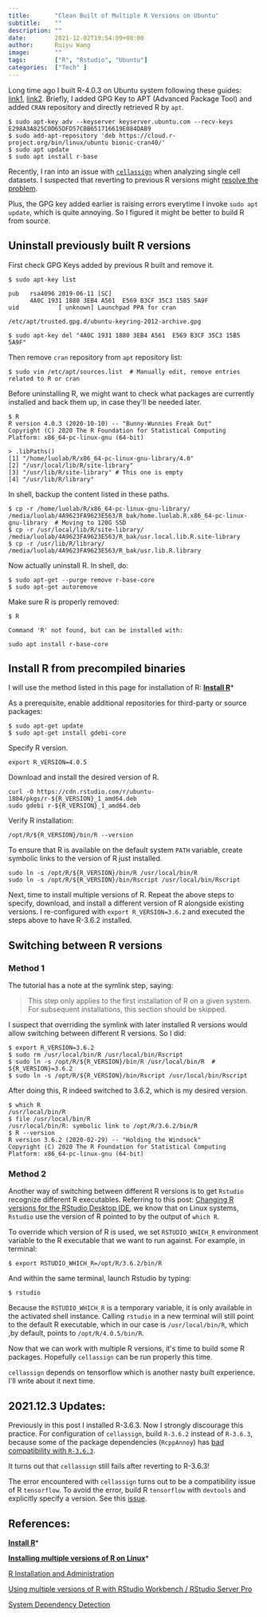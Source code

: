 ```yaml
---
title:       "Clean Built of Multiple R Versions on Ubuntu"
subtitle:    ""
description: ""
date:        2021-12-02T19:54:09+08:00
author:      Ruiyu Wang
image:       ""
tags:        ["R", "Rstudio", "Ubuntu"]
categories:  ["Tech" ]
---
```


Long time ago I built R-4.0.3 on Ubuntu system following these guides: [link1](https://www.digitalocean.com/community/tutorials/how-to-install-r-on-ubuntu-18-04-quickstart), [link2](https://cran.r-project.org/bin/linux/ubuntu/). Briefly, I added GPG Key to APT (Advanced Package Tool) and added `CRAN` repository and directly retrieved R by `apt`.
```
$ sudo apt-key adv --keyserver keyserver.ubuntu.com --recv-keys E298A3A825C0D65DFD57CBB651716619E084DAB9
$ sudo add-apt-repository 'deb https://cloud.r-project.org/bin/linux/ubuntu bionic-cran40/'
$ sudo apt update
$ sudo apt install r-base
```

Recently, I ran into an issue with [`cellassign`](https://github.com/Irrationone/cellassign) when analyzing single cell datasets. I suspected that reverting to previous R versions might [resolve the problem](https://github.com/Irrationone/cellassign/issues/92).

Plus, the GPG key added earlier is raising errors everytime I invoke `sudo apt update`, which is quite annoying. So I figured it might be better to build R from source.

## Uninstall previously built R versions

First check GPG Keys added by previous R built and remove it.
```
$ sudo apt-key list
```
```
pub   rsa4096 2019-06-11 [SC]
      4A0C 1931 1880 3EB4 A561  E569 B3CF 35C3 15B5 5A9F
uid           [ unknown] Launchpad PPA for cran

/etc/apt/trusted.gpg.d/ubuntu-keyring-2012-archive.gpg
```
```
$ sudo apt-key del "4A0C 1931 1880 3EB4 A561  E569 B3CF 35C3 15B5 5A9F"
```

Then remove `cran` repository from `apt` repository list:
```
$ sudo vim /etc/apt/sources.list  # Manually edit, remove entries related to R or cran
```


Before uninstalling R, we might want to check what packages are currently installed and back them up, in case they'll be needed later.
```
$ R
R version 4.0.3 (2020-10-10) -- "Bunny-Wunnies Freak Out"
Copyright (C) 2020 The R Foundation for Statistical Computing
Platform: x86_64-pc-linux-gnu (64-bit)

> .libPaths()
[1] "/home/luolab/R/x86_64-pc-linux-gnu-library/4.0"
[2] "/usr/local/lib/R/site-library"
[3] "/usr/lib/R/site-library" # This one is empty
[4] "/usr/lib/R/library"
```

In shell, backup the content listed in these paths.
```
$ cp -r /home/luolab/R/x86_64-pc-linux-gnu-library/ /media/luolab/4A9623FA9623E563/R_bak/home.luolab.R.x86_64-pc-linux-gnu-library  # Moving to 120G SSD
$ cp -r /usr/local/lib/R/site-library/ /media/luolab/4A9623FA9623E563/R_bak/usr.local.lib.R.site-library
$ cp -r /usr/lib/R/library/ /media/luolab/4A9623FA9623E563/R_bak/usr.lib.R.library
```

Now actually uninstall R. In shell, do:
```
$ sudo apt-get --purge remove r-base-core
$ sudo apt-get autoremove
```

Make sure R is properly removed:
```
$ R

Command 'R' not found, but can be installed with:

sudo apt install r-base-core
```

## Install R from precompiled binaries

I will use the method listed in this page for installation of R:
[**Install R**](https://docs.rstudio.com/resources/install-r/)*

As a prerequisite, enable additional repositories for third-party or source packages:
```
$ sudo apt-get update
$ sudo apt-get install gdebi-core
```

Specify R version.
```
export R_VERSION=4.0.5
```

Download and install the desired version of R.
```
curl -O https://cdn.rstudio.com/r/ubuntu-1804/pkgs/r-${R_VERSION}_1_amd64.deb
sudo gdebi r-${R_VERSION}_1_amd64.deb
```

Verify R installation:
```
/opt/R/${R_VERSION}/bin/R --version
```

To ensure that R is available on the default system `PATH` variable, create symbolic links to the version of R just installed.
```
sudo ln -s /opt/R/${R_VERSION}/bin/R /usr/local/bin/R
sudo ln -s /opt/R/${R_VERSION}/bin/Rscript /usr/local/bin/Rscript
```

Next, time to install multiple versions of R. Repeat the above steps to specify, download, and install a different version of R alongside existing versions.
I re-configured with `export R_VERSION=3.6.2` and executed the steps above to have R-3.6.2 installed.

## Switching between R versions

### Method 1

The tutorial has a note at the symlink step, saying:
>This step only applies to the first installation of R on a given system. For subsequent installations, this section should be skipped.

I suspect that overriding the symlink with later installed R versions would allow switching between different R versions. So I did:
```
$ export R_VERSION=3.6.2
$ sudo rm /usr/local/bin/R /usr/local/bin/Rscript
$ sudo ln -s /opt/R/${R_VERSION}/bin/R /usr/local/bin/R  # ${R_VERSION}=3.6.2
$ sudo ln -s /opt/R/${R_VERSION}/bin/Rscript /usr/local/bin/Rscript
```

After doing this, R indeed switched to 3.6.2, which is my desired version.
```
$ which R
/usr/local/bin/R
$ file /usr/local/bin/R
/usr/local/bin/R: symbolic link to /opt/R/3.6.2/bin/R
$ R --version
R version 3.6.2 (2020-02-29) -- "Holding the Windsock"
Copyright (C) 2020 The R Foundation for Statistical Computing
Platform: x86_64-pc-linux-gnu (64-bit)
```

### Method 2

Another way of switching between different R versions is to get `Rstudio` recognize different R executables.
Referring to this post: [Changing R versions for the RStudio Desktop IDE](https://support.rstudio.com/hc/en-us/articles/200486138-Changing-R-versions-for-the-RStudio-Desktop-IDE), we know that on Linux systems, `Rstudio` use the version of R pointed to by the output of `which R`. 

To override which version of R is used, we set `RSTUDIO_WHICH_R` environment variable to the R executable that we want to run against. For example, in terminal:
```
$ export RSTUDIO_WHICH_R=/opt/R/3.6.2/bin/R
```
And within the same terminal, launch Rstudio by typing:
```
$ rstudio
```

Because the `RSTUDIO_WHICH_R` is a temporary variable, it is only available in the activated shell instance. Calling `rstudio` in a new terminal will still point to the default R executable, which in our case is `/usr/local/bin/R`, which ,by default, points to `/opt/R/4.0.5/bin/R`.

Now that we can work with multiple R versions, it's time to build some R packages. Hopefully `cellassign` can be run properly this time.

`cellassign` depends on tensorflow which is another nasty built experience. I'll write about it next time.

## 2021.12.3 Updates:

Previously in this post I installed R-3.6.3. Now I strongly discourage this practice. For configuration of `cellassign`, build `R-3.6.2` instead of `R-3.6.3`, because some of the package dependencies (`RcppAnnoy`) has [bad compatibility with `R-3.6.3`](https://github.com/LTLA/BiocNeighbors/issues/17).

It turns out that `cellassign` still fails after reverting to R-3.6.3!

The error encountered with `cellassign` turns out to be a compatibility issue of R `tensorflow`. To avoid the error, build R `tensorflow` with `devtools` and explicitly specify a version. See this [issue](https://github.com/Irrationone/cellassign/issues/94).

## References:

[**Install R**](https://docs.rstudio.com/resources/install-r/)*

[**Installing multiple versions of R on Linux**](https://support.rstudio.com/hc/en-us/articles/215488098-Installing-multiple-versions-of-R-on-Linux)*

[R Installation and Administration](https://cran.r-project.org/doc/manuals/r-release/R-admin.html)

[Using multiple versions of R with RStudio Workbench / RStudio Server Pro](https://support.rstudio.com/hc/en-us/articles/212364537-Using-multiple-versions-of-R-with-RStudio-Workbench-RStudio-Server-Pro)

[System Dependency Detection](https://docs.rstudio.com/rspm/admin/appendix/system-dependency-detection/)
